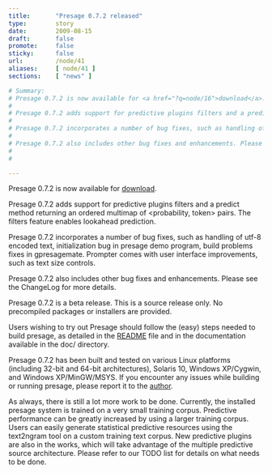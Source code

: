 ```yaml
---
title:       "Presage 0.7.2 released"
type:        story
date:        2009-08-15
draft:       false
promote:     false
sticky:      false
url:         /node/41
aliases:     [ node/41 ]
sections:    [ "news" ]

# Summary:
# Presage 0.7.2 is now available for <a href="?q=node/16">download</a>.
# 
# Presage 0.7.2 adds support for predictive plugins filters and a predict method returning an ordered multimap of <probability, token> pairs. The filters feature enables lookahead prediction.
# 
# Presage 0.7.2 incorporates a number of bug fixes, such as handling of utf-8 encoded text, initialization bug in presage demo program, build problems fixes in gpresagemate. Prompter comes with user interface improvements, such as text size controls.
# 
# Presage 0.7.2 also includes other bug fixes and enhancements. Please see the ChangeLog for more details.
# 
# 

---
```

Presage 0.7.2 is now available for <a href="?q=node/16">download</a>.

Presage 0.7.2 adds support for predictive plugins filters and a predict method returning an ordered multimap of <probability, token> pairs. The filters feature enables lookahead prediction.

Presage 0.7.2 incorporates a number of bug fixes, such as handling of utf-8 encoded text, initialization bug in presage demo program, build problems fixes in gpresagemate. Prompter comes with user interface improvements, such as text size controls.

Presage 0.7.2 also includes other bug fixes and enhancements. Please see the ChangeLog for more details.


<!--more-->
<!--break-->

Presage 0.7.2 is a beta release. This is a source release only. No precompiled packages or installers are provided.

Users wishing to try out Presage should follow the (easy) steps needed to build presage, as detailed in the <a href="presage/trunk/README">README</a> file and in the documentation available in the doc/ directory.

Presage 0.7.2 has been built and tested on various Linux platforms (including 32-bit and 64-bit architectures), Solaris 10, Windows XP/Cygwin, and Windows XP/MinGW/MSYS. If you encounter any issues while building or running presage, please report it to the <a href="?q=node/19">author</a>.

As always, there is still a lot more work to be done. Currently, the installed presage system is trained on a very small training corpus. Predictive performance can be greatly increased by using a larger training corpus. Users can easily generate statistical predictive resources using the text2ngram tool on a custom training text corpus.
New predictive plugins are also in the works, which will take advantage of the multiple predictive source architecture.
Please refer to our TODO list for details on what needs to be done.
